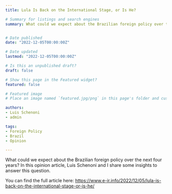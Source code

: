 ```yaml
---
title: Lula Is Back on the International Stage, or Is He?  

# Summary for listings and search engines
summary: What could we expect about the Brazilian foreign policy over the next four years? In this opinion article, Luis Schenoni and I share some insights to answer this question.


# Date published
date: "2022-12-05T00:00:00Z"

# Date updated
lastmod: "2022-12-05T00:00:00Z"

# Is this an unpublished draft?
draft: false

# Show this page in the Featured widget?
featured: false

# Featured image
# Place an image named `featured.jpg/png` in this page's folder and customize its options here.

authors:  
- Luis Schenoni
- admin

tags:
- Foreign Policy  
- Brazil  
- Opinion

---
```


What could we expect about the Brazilian foreign policy over the next four years? In this opinion article, Luis Schenoni and I share some insights to answer this question.  

You can find the full article here: https://www.e-ir.info/2022/12/05/lula-is-back-on-the-international-stage-or-is-he/ 